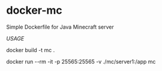 # docker-mc
Simple Dockerfile for Java Minecraft server

*USAGE*

docker build -t mc .

docker run --rm -it -p 25565:25565  -v ./mc/server1:/app mc

